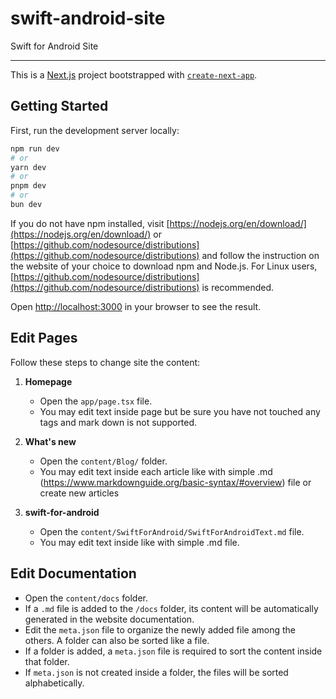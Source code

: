 # swift-android-site
Swift for Android Site

---
This is a [Next.js](https://nextjs.org) project bootstrapped with [`create-next-app`](https://nextjs.org/docs/app/api-reference/cli/create-next-app).

## Getting Started

First, run the development server locally:

```bash
npm run dev
# or
yarn dev
# or
pnpm dev
# or
bun dev
```

If you do not have npm installed, visit [https://nodejs.org/en/download/](https://nodejs.org/en/download/)  or [https://github.com/nodesource/distributions](https://github.com/nodesource/distributions) and follow the instruction on the website of your choice to download npm and Node.js. 
For Linux users, [https://github.com/nodesource/distributions](https://github.com/nodesource/distributions) is recommended.

Open [http://localhost:3000](http://localhost:3000) in your browser to see the result.



## Edit Pages

Follow these steps to change site the content:

1. **Homepage**
   - Open the `app/page.tsx` file.
   - You may edit text inside page but be sure you have not touched any tags and mark down is not supported.

2. **What's new**
   - Open the `content/Blog/` folder.
   - You may edit text inside each article like with simple .md (https://www.markdownguide.org/basic-syntax/#overview) file or create new articles

3. **swift-for-android**
   - Open the `content/SwiftForAndroid/SwiftForAndroidText.md` file.
   - You may edit text inside like with simple .md file.

## Edit Documentation

- Open the `content/docs` folder.
- If a `.md` file is added to the `/docs` folder, its content will be automatically generated in the website documentation.
- Edit the `meta.json` file to organize the newly added file among the others. A folder can also be sorted like a file.
- If a folder is added, a `meta.json` file is required to sort the content inside that folder.
- If `meta.json` is not created inside a folder, the files will be sorted alphabetically.

